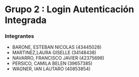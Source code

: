 # Grupo 2 : Login Autenticación Integrada

### Integrantes
- BARONE, ESTEBAN NICOLAS (43445028)
- MARTINEZ,LAURA GISELLE (34148438)
- NAVARRO, FRANCISCO JAVIER (42375698)
- PERSICO, CAMILA BELEN (39657385)
- WAGNER, IAN LAUTARO (40853854)
